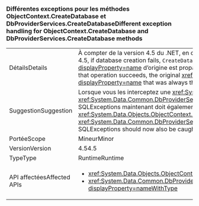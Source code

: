 ### <a name="different-exception-handling-for-objectcontextcreatedatabase-and-dbproviderservicescreatedatabase-methods"></a><span data-ttu-id="5c4f4-101">Différentes exceptions pour les méthodes ObjectContext.CreateDatabase et DbProviderServices.CreateDatabase</span><span class="sxs-lookup"><span data-stu-id="5c4f4-101">Different exception handling for ObjectContext.CreateDatabase and DbProviderServices.CreateDatabase methods</span></span>

|   |   |
|---|---|
|<span data-ttu-id="5c4f4-102">Détails</span><span class="sxs-lookup"><span data-stu-id="5c4f4-102">Details</span></span>|<span data-ttu-id="5c4f4-103">À compter de la version 4.5 du .NET, en cas d’échec de la création d’une base de données, les méthodes <code>CreateDatabase</code> tentent de supprimer la base de données vide.</span><span class="sxs-lookup"><span data-stu-id="5c4f4-103">Beginning in .NET 4.5, if database creation fails, <code>CreateDatabase</code> methods will attempt to drop the empty database.</span></span> <span data-ttu-id="5c4f4-104">Si cette opération réussit, l’exception <xref:System.Data.SqlClient.SqlException?displayProperty=name> d’origine est propagée (au lieu de l’exception <xref:System.InvalidOperationException?displayProperty=name> qui était systématiquement levée dans le .NET 4.0)</span><span class="sxs-lookup"><span data-stu-id="5c4f4-104">If that operation succeeds, the original <xref:System.Data.SqlClient.SqlException?displayProperty=name> will be propagated (instead of the <xref:System.InvalidOperationException?displayProperty=name> that was always thrown in .NET 4.0)</span></span>|
|<span data-ttu-id="5c4f4-105">Suggestion</span><span class="sxs-lookup"><span data-stu-id="5c4f4-105">Suggestion</span></span>|<span data-ttu-id="5c4f4-106">Lorsque vous les interceptez une <xref:System.InvalidOperationException?displayProperty=name> lors de l’exécution <xref:System.Data.Objects.ObjectContext.CreateDatabase> ou <xref:System.Data.Common.DbProviderServices.CreateDatabase(System.Data.Common.DbConnection,System.Nullable{System.Int32},System.Data.Metadata.Edm.StoreItemCollection)>, SQLExceptions maintenant doit également être interceptées.</span><span class="sxs-lookup"><span data-stu-id="5c4f4-106">When catching an <xref:System.InvalidOperationException?displayProperty=name> while executing <xref:System.Data.Objects.ObjectContext.CreateDatabase> or <xref:System.Data.Common.DbProviderServices.CreateDatabase(System.Data.Common.DbConnection,System.Nullable{System.Int32},System.Data.Metadata.Edm.StoreItemCollection)>, SQLExceptions should now also be caught.</span></span>|
|<span data-ttu-id="5c4f4-107">Portée</span><span class="sxs-lookup"><span data-stu-id="5c4f4-107">Scope</span></span>|<span data-ttu-id="5c4f4-108">Mineur</span><span class="sxs-lookup"><span data-stu-id="5c4f4-108">Minor</span></span>|
|<span data-ttu-id="5c4f4-109">Version</span><span class="sxs-lookup"><span data-stu-id="5c4f4-109">Version</span></span>|<span data-ttu-id="5c4f4-110">4.5</span><span class="sxs-lookup"><span data-stu-id="5c4f4-110">4.5</span></span>|
|<span data-ttu-id="5c4f4-111">Type</span><span class="sxs-lookup"><span data-stu-id="5c4f4-111">Type</span></span>|<span data-ttu-id="5c4f4-112">Runtime</span><span class="sxs-lookup"><span data-stu-id="5c4f4-112">Runtime</span></span>|
|<span data-ttu-id="5c4f4-113">API affectées</span><span class="sxs-lookup"><span data-stu-id="5c4f4-113">Affected APIs</span></span>|<ul><li><xref:System.Data.Objects.ObjectContext.CreateDatabase?displayProperty=nameWithType></li><li><xref:System.Data.Common.DbProviderServices.CreateDatabase(System.Data.Common.DbConnection,System.Nullable{System.Int32},System.Data.Metadata.Edm.StoreItemCollection)?displayProperty=nameWithType></li></ul>|

